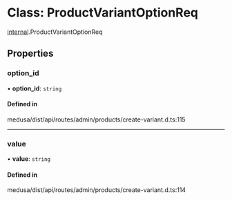 # Class: ProductVariantOptionReq

[internal](../modules/internal-16.md).ProductVariantOptionReq

## Properties

### option\_id

• **option\_id**: `string`

#### Defined in

medusa/dist/api/routes/admin/products/create-variant.d.ts:115

___

### value

• **value**: `string`

#### Defined in

medusa/dist/api/routes/admin/products/create-variant.d.ts:114
